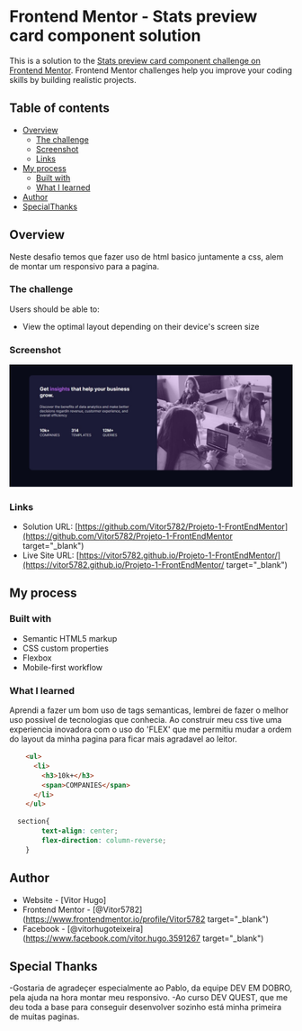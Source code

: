 # Frontend Mentor - Stats preview card component solution

This is a solution to the [Stats preview card component challenge on Frontend Mentor](https://www.frontendmentor.io/challenges/stats-preview-card-component-8JqbgoU62). Frontend Mentor challenges help you improve your coding skills by building realistic projects. 

## Table of contents

- [Overview](#overview)
  - [The challenge](#the-challenge)
  - [Screenshot](#screenshot)
  - [Links](#links)
- [My process](#my-process)
  - [Built with](#built-with)
  - [What I learned](#what-i-learned)
- [Author](#author)
- [SpecialThanks](##Special-Thanks)

## Overview
Neste desafio temos que fazer uso de html basico juntamente a css, alem de montar um responsivo para a pagina.

### The challenge

Users should be able to:

- View the optimal layout depending on their device's screen size

### Screenshot

![](./src/images/screenshot.jpg)


### Links

- Solution URL: [https://github.com/Vitor5782/Projeto-1-FrontEndMentor](https://github.com/Vitor5782/Projeto-1-FrontEndMentor target="_blank")
- Live Site URL: [https://vitor5782.github.io/Projeto-1-FrontEndMentor/](https://vitor5782.github.io/Projeto-1-FrontEndMentor/ target="_blank")

## My process

### Built with

- Semantic HTML5 markup
- CSS custom properties
- Flexbox
- Mobile-first workflow


### What I learned
Aprendi a fazer um bom uso de tags semanticas, lembrei de fazer o melhor uso possivel de tecnologias que conhecia.
Ao construir meu css tive uma experiencia inovadora com o uso do 'FLEX' que me permitiu mudar a ordem do layout da minha pagina para ficar mais agradavel ao leitor.

```html
    <ul>
      <li>
        <h3>10k+</h3>
        <span>COMPANIES</span>
      </li>
    </ul>
```
```css
  section{
        text-align: center;
        flex-direction: column-reverse;
    }
```
## Author

- Website - [Vitor Hugo]
- Frontend Mentor - [@Vitor5782](https://www.frontendmentor.io/profile/Vitor5782 target="_blank")
- Facebook - [@vitorhugoteixeira](https://www.facebook.com/vitor.hugo.3591267 target="_blank")

## Special Thanks
-Gostaria de agradeçer especialmente ao Pablo, da equipe DEV EM DOBRO, pela ajuda na hora montar meu responsivo.
-Ao curso DEV QUEST, que me deu toda a base para conseguir desenvolver sozinho está minha primeira de muitas paginas.

